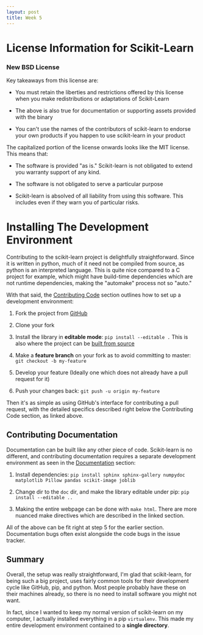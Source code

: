 ```yaml
---
layout: post
title: Week 5
---
```


# License Information for Scikit-Learn

### New BSD License

Key takeaways from this license are:

* You must retain the liberties and restrictions offered by this license when you make redistributions or adaptations of Scikit-Learn

* The above is also true for documentation or supporting assets provided with the binary

* You can't use the names of the contributors of scikit-learn to endorse your own products if you happen to use scikit-learn in your product

The capitalized portion of the license onwards looks like the MIT license. This means that:

* The software is provided "as is." Scikit-learn is not obligated to extend you warranty support of any kind.

* The software is not obligated to serve a particular purpose

* Scikit-learn is absolved of all liability from using this software. This includes even if they warn you of particular risks.


# Installing The Development Environment

Contributing to the scikit-learn project is delightfully straightforward. Since it is written in python, much of it need not be
compiled from source, as python is an interpreted language. This is quite nice compared to a C project for example, which might
have build-time dependencies which are not runtime dependencies, making the "automake" process not so "auto."

With that said, the [Contributing Code](https://scikit-learn.org/stable/developers/contributing.html#contributing-code) section
outlines how to set up a development environment:

1. Fork the project from [GitHub](https://github.com/scikit-learn/scikit-learn)

2. Clone your fork

3. Install the library in **editable mode**: `pip install --editable .` This is also where the project can be
[built from source](https://scikit-learn.org/stable/developers/advanced_installation.html#install-bleeding-edge)

4. Make a **feature branch** on your fork as to avoid committing to master: `git checkout -b my-feature`

5. Develop your feature (Ideally one which does not already have a pull request for it)

6. Push your changes back: `git push -u origin my-feature`

Then it's as simple as using GitHub's interface for contributing a pull request, with the detailed specifics described right below
the Contributing Code section, as linked above.

## Contributing Documentation

Documentation can be built like any other piece of code. Scikit-learn is no different, and contributing documentation requires a
separate development environment as seen in the 
[Documentation](https://scikit-learn.org/stable/developers/contributing.html#documentation) section:

1. Install dependencies: `pip install sphinx sphinx-gallery numpydoc matplotlib Pillow pandas scikit-image joblib`

2. Change dir to the `doc` dir, and make the library editable under pip: `pip install --editable ..`

3. Making the entire webpage can be done with `make html`. There are more nuanced make directives which are described in the
linked section.

All of the above can be fit right at step 5 for the earlier section. Documentation bugs often exist alongside the code bugs in the
issue tracker.

## Summary

Overall, the setup was really straightforward, I'm glad that scikit-learn, for being such a big project, uses fairly common tools
for their development cycle like GitHub, pip, and python. Most people probably have these on their machines already, so there is
no need to install software you might not want.

In fact, since I wanted to keep my normal version of scikit-learn on my computer, I actually installed everything in a pip `virtualenv`.
This made my entire development environment contained to a **single directory**.
